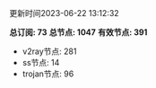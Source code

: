 更新时间2023-06-22 13:12:32

**总订阅: 73**
**总节点: 1047**
**有效节点: 391**
- v2ray节点: 281
- ss节点: 14
- trojan节点: 96
